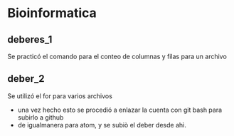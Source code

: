 # Bioinformatica
## deberes_1
Se practicó el comando para el conteo de columnas y filas para un archivo 
## deber_2 
Se utilizó el for para varios archivos 
- una vez hecho esto se procedió a enlazar la cuenta con git bash para subirlo a github 
- de igualmanera para atom, y se subiò el deber desde ahì.
